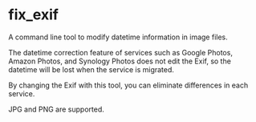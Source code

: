# fix_exif

A command line tool to modify datetime information in image files.

The datetime correction feature of services such as Google Photos, Amazon Photos, and Synology Photos does not edit the Exif, so the datetime will be lost when the service is migrated.

By changing the Exif with this tool, you can eliminate differences in each service.

JPG and PNG are supported.
